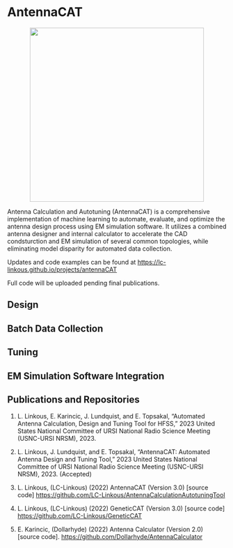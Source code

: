 # AntennaCAT


<p align="center">
 <img src="https://github.com/LC-Linkous/AntennaCalculationAutotuningTool/blob/master/media\antennaCAT-icons\transparent-antennaCAT-logo.png" height="400" >
</p>


Antenna Calculation and Autotuning (AntennaCAT) is a comprehensive implementation of machine learning to automate, evaluate, and optimize the antenna design process using EM simulation software. It utilizes a combined antenna designer and internal calculator to accelerate the CAD condsturction and EM simulation of several common topologies, while eliminating model disparity for automated data collection.

Updates and code examples can be found at https://lc-linkous.github.io/projects/antennaCAT

Full code will be uploaded pending final publications. 


## Design


## Batch Data Collection


## Tuning


## EM Simulation Software Integration


## Publications and Repositories

1. L. Linkous, E. Karincic, J. Lundquist, and E. Topsakal, “Automated Antenna Calculation, Design and Tuning Tool for HFSS,” 2023 United States National Committee of URSI National Radio Science Meeting (USNC-URSI NRSM), 2023.

2. L. Linkous, J. Lundquist, and E. Topsakal, “AntennaCAT: Automated Antenna Design and Tuning Tool,” 2023 United States National Committee of URSI National Radio Science Meeting (USNC-URSI NRSM), 2023. (Accepted)

3. L. Linkous, (LC-Linkous) (2022) AntennaCAT (Version 3.0) [source code] https://github.com/LC-Linkous/AntennaCalculationAutotuningTool 

4. L. Linkous, (LC-Linkous) (2022) GeneticCAT (Version 3.0) [source code] https://github.com/LC-Linkous/GeneticCAT  

5. E. Karincic, (Dollarhyde) (2022) Antenna Calculator (Version 2.0) [source code]. https://github.com/Dollarhyde/AntennaCalculator 


